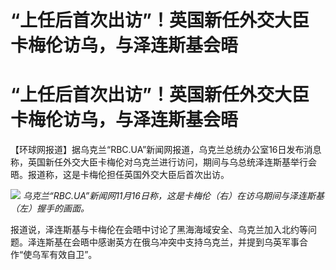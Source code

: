# “上任后首次出访”！英国新任外交大臣卡梅伦访乌，与泽连斯基会晤

# “上任后首次出访”！英国新任外交大臣卡梅伦访乌，与泽连斯基会晤

【环球网报道】据乌克兰“RBC.UA”新闻网报道，乌克兰总统办公室16日发布消息称，英国新任外交大臣卡梅伦对乌克兰进行访问，期间与乌总统泽连斯基举行会晤。报道称，这是卡梅伦担任英国外交大臣后首次出访。

![](https://inews.gtimg.com/om_bt/OQoNB3auKWusVsyDsvIpu5UUvCeFUP8BkoVK5XqdUADk8AA/1000)
_乌克兰“RBC.UA”新闻网11月16日称，这是卡梅伦（右）在访乌期间与泽连斯基（左）握手的画面。_

报道说，泽连斯基与卡梅伦在会晤中讨论了黑海海域安全、乌克兰加入北约等问题。泽连斯基在会晤中感谢英方在俄乌冲突中支持乌克兰，并提到乌英军事合作“使乌军有效自卫”。

